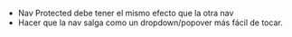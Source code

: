 - Nav Protected debe tener el mismo efecto que la otra nav
- Hacer que la nav salga como un dropdown/popover más fácil de tocar.
